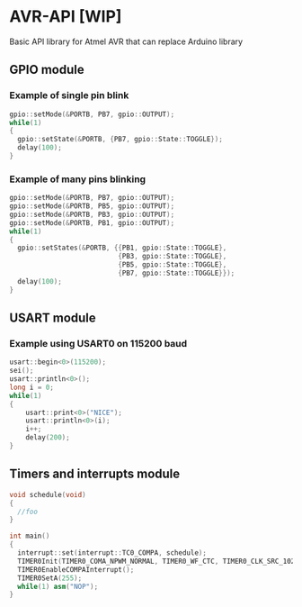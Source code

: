 # AVR-API [WIP]
Basic API library for Atmel AVR that can replace Arduino library
## GPIO module
### Example of single pin blink

```C++
gpio::setMode(&PORTB, PB7, gpio::OUTPUT);
while(1)
{
  gpio::setState(&PORTB, {PB7, gpio::State::TOGGLE});
  delay(100);
}
```

### Example of many pins blinking
```C++
gpio::setMode(&PORTB, PB7, gpio::OUTPUT);
gpio::setMode(&PORTB, PB5, gpio::OUTPUT);
gpio::setMode(&PORTB, PB3, gpio::OUTPUT);
gpio::setMode(&PORTB, PB1, gpio::OUTPUT);
while(1)
{
  gpio::setStates(&PORTB, {{PB1, gpio::State::TOGGLE},
                           {PB3, gpio::State::TOGGLE},
                           {PB5, gpio::State::TOGGLE},
                           {PB7, gpio::State::TOGGLE}});
  delay(100);
}
```
## USART module
### Example using USART0 on 115200 baud
```C++
usart::begin<0>(115200);
sei();
usart::println<0>();
long i = 0;
while(1)
{
    usart::print<0>("NICE");    
    usart::println<0>(i);
    i++;
    delay(200);
}
```
## Timers and interrupts module
```C++
void schedule(void)
{
  //foo
}

int main() 
{
  interrupt::set(interrupt::TC0_COMPA, schedule);
  TIMER0Init(TIMER0_COMA_NPWM_NORMAL, TIMER0_WF_CTC, TIMER0_CLK_SRC_1024);
  TIMER0EnableCOMPAInterrupt();
  TIMER0SetA(255);
  while(1) asm("NOP");
}
```




